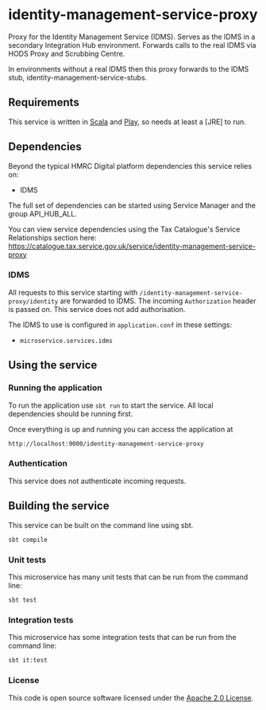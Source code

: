 # identity-management-service-proxy

Proxy for the Identity Management Service (IDMS). Serves as the IDMS in a 
secondary Integration Hub environment. Forwards calls to the real IDMS via HODS Proxy
and Scrubbing Centre.

In environments without a real IDMS then this proxy forwards to the IDMS stub,
identity-management-service-stubs.

## Requirements

This service is written in [Scala](http://www.scala-lang.org/) and [Play](http://playframework.com/), so needs at least a [JRE] to run.

## Dependencies
Beyond the typical HMRC Digital platform dependencies this service relies on:
- IDMS

The full set of dependencies can be started using Service Manager and the group API_HUB_ALL.

You can view service dependencies using the Tax Catalogue's Service Relationships
section here:
https://catalogue.tax.service.gov.uk/service/identity-management-service-proxy

### IDMS
All requests to this service starting with `/identity-management-service-proxy/identity` 
are forwarded to IDMS. The incoming `Authorization` header is passed on. This
service does not add authorisation.

The IDMS to use is configured in `application.conf` in these settings:
- `microservice.services.idms`

## Using the service

### Running the application

To run the application use `sbt run` to start the service. All local dependencies should be running first.

Once everything is up and running you can access the application at

```
http://localhost:9000/identity-management-service-proxy
```

### Authentication
This service does not authenticate incoming requests.

## Building the service
This service can be built on the command line using sbt.
```
sbt compile
```

### Unit tests
This microservice has many unit tests that can be run from the command line:
```
sbt test
```

### Integration tests
This microservice has some integration tests that can be run from the command line:
```
sbt it:test
```

### License

This code is open source software licensed under the [Apache 2.0 License]("http://www.apache.org/licenses/LICENSE-2.0.html").
